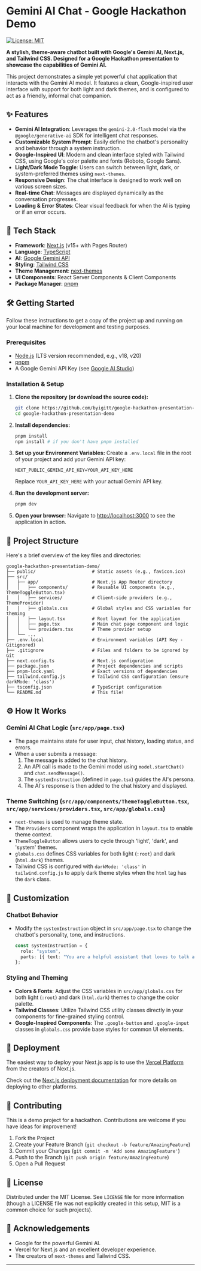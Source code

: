 # Gemini AI Chat - Google Hackathon Demo

[![License: MIT](https://img.shields.io/badge/License-MIT-yellow.svg)](https://opensource.org/licenses/MIT)

**A stylish, theme-aware chatbot built with Google's Gemini AI, Next.js, and Tailwind CSS. Designed for a Google Hackathon presentation to showcase the capabilities of Gemini AI.**

This project demonstrates a simple yet powerful chat application that interacts with the Gemini AI model. It features a clean, Google-inspired user interface with support for both light and dark themes, and is configured to act as a friendly, informal chat companion.

## ✨ Features

- **Gemini AI Integration**: Leverages the `gemini-2.0-flash` model via the `@google/generative-ai` SDK for intelligent chat responses.
- **Customizable System Prompt**: Easily define the chatbot's personality and behavior through a system instruction.
- **Google-Inspired UI**: Modern and clean interface styled with Tailwind CSS, using Google's color palette and fonts (Roboto, Google Sans).
- **Light/Dark Mode Toggle**: Users can switch between light, dark, or system-preferred themes using `next-themes`.
- **Responsive Design**: The chat interface is designed to work well on various screen sizes.
- **Real-time Chat**: Messages are displayed dynamically as the conversation progresses.
- **Loading & Error States**: Clear visual feedback for when the AI is typing or if an error occurs.

## 🚀 Tech Stack

- **Framework**: [Next.js](https://nextjs.org/) (v15+ with Pages Router)
- **Language**: [TypeScript](https://www.typescriptlang.org/)
- **AI**: [Google Gemini API](https://ai.google.dev/)
- **Styling**: [Tailwind CSS](https://tailwindcss.com/)
- **Theme Management**: [next-themes](https://github.com/pacocoursey/next-themes)
- **UI Components**: React Server Components & Client Components
- **Package Manager**: [pnpm](https://pnpm.io/)

## 🛠️ Getting Started

Follow these instructions to get a copy of the project up and running on your local machine for development and testing purposes.

### Prerequisites

- [Node.js](https://nodejs.org/) (LTS version recommended, e.g., v18, v20)
- [pnpm](https://pnpm.io/installation)
- A Google Gemini API Key (see [Google AI Studio](https://aistudio.google.com/app/apikey))

### Installation & Setup

1.  **Clone the repository (or download the source code):**
    ```bash
    git clone https://github.com/byigitt/google-hackathon-presentation-demo.git
    cd google-hackathon-presentation-demo
    ```

2.  **Install dependencies:**
    ```bash
    pnpm install
    npm install # if you don't have pnpm installed
    ```

3.  **Set up your Environment Variables:**
    Create a `.env.local` file in the root of your project and add your Gemini API key:
    ```env
    NEXT_PUBLIC_GEMINI_API_KEY=YOUR_API_KEY_HERE
    ```
    Replace `YOUR_API_KEY_HERE` with your actual Gemini API key.

4.  **Run the development server:**
    ```bash
    pnpm dev
    ```

5.  **Open your browser:**
    Navigate to [http://localhost:3000](http://localhost:3000) to see the application in action.

## 📁 Project Structure

Here's a brief overview of the key files and directories:

```
google-hackathon-presentation-demo/
├── public/                     # Static assets (e.g., favicon.ico)
├── src/
│   ├── app/                    # Next.js App Router directory
│   │   ├── components/         # Reusable UI components (e.g., ThemeToggleButton.tsx)
│   │   ├── services/           # Client-side providers (e.g., ThemeProvider)
│   │   ├── globals.css         # Global styles and CSS variables for theming
│   │   ├── layout.tsx          # Root layout for the application
│   │   ├── page.tsx            # Main chat page component and logic
│   │   └── providers.tsx       # Theme provider setup
│   └── ...
├── .env.local                  # Environment variables (API Key - Gitignored)
├── .gitignore                  # Files and folders to be ignored by Git
├── next.config.ts              # Next.js configuration
├── package.json                # Project dependencies and scripts
├── pnpm-lock.yaml              # Exact versions of dependencies
├── tailwind.config.js          # Tailwind CSS configuration (ensure darkMode: 'class')
├── tsconfig.json               # TypeScript configuration
└── README.md                   # This file!
```

## ⚙️ How It Works

### Gemini AI Chat Logic (`src/app/page.tsx`)
- The page maintains state for user input, chat history, loading status, and errors.
- When a user submits a message:
    1.  The message is added to the chat history.
    2.  An API call is made to the Gemini model using `model.startChat()` and `chat.sendMessage()`.
    3.  The `systemInstruction` (defined in `page.tsx`) guides the AI's persona.
    4.  The AI's response is then added to the chat history and displayed.

### Theme Switching (`src/app/components/ThemeToggleButton.tsx`, `src/app/services/providers.tsx`, `src/app/globals.css`)
- `next-themes` is used to manage theme state.
- The `Providers` component wraps the application in `layout.tsx` to enable theme context.
- `ThemeToggleButton` allows users to cycle through 'light', 'dark', and 'system' themes.
- `globals.css` defines CSS variables for both light (`:root`) and dark (`html.dark`) themes.
- Tailwind CSS is configured with `darkMode: 'class'` in `tailwind.config.js` to apply dark theme styles when the `html` tag has the `dark` class.

## 🎨 Customization

### Chatbot Behavior
- Modify the `systemInstruction` object in `src/app/page.tsx` to change the chatbot's personality, tone, and instructions.
  ```typescript
  const systemInstruction = {
    role: "system",
    parts: [{ text: "You are a helpful assistant that loves to talk about coding." }],
  };
  ```

### Styling and Theming
- **Colors & Fonts**: Adjust the CSS variables in `src/app/globals.css` for both light (`:root`) and dark (`html.dark`) themes to change the color palette.
- **Tailwind Classes**: Utilize Tailwind CSS utility classes directly in your components for fine-grained styling control.
- **Google-Inspired Components**: The `.google-button` and `.google-input` classes in `globals.css` provide base styles for common UI elements.

## 🚀 Deployment

The easiest way to deploy your Next.js app is to use the [Vercel Platform](https://vercel.com/new?utm_medium=default-template&filter=next.js&utm_source=create-next-app&utm_campaign=create-next-app-readme) from the creators of Next.js.

Check out the [Next.js deployment documentation](https://nextjs.org/docs/app/building-your-application/deploying) for more details on deploying to other platforms.

## 🤝 Contributing

This is a demo project for a hackathon. Contributions are welcome if you have ideas for improvement!

1.  Fork the Project
2.  Create your Feature Branch (`git checkout -b feature/AmazingFeature`)
3.  Commit your Changes (`git commit -m 'Add some AmazingFeature'`)
4.  Push to the Branch (`git push origin feature/AmazingFeature`)
5.  Open a Pull Request

## 📄 License

Distributed under the MIT License. See `LICENSE` file for more information (though a LICENSE file was not explicitly created in this setup, MIT is a common choice for such projects).

## 🙏 Acknowledgements

- Google for the powerful Gemini AI.
- Vercel for Next.js and an excellent developer experience.
- The creators of `next-themes` and Tailwind CSS.

---